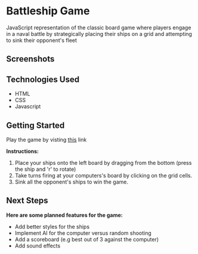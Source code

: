 # Battleship Game

JavaScript representation of the classic board game where players engage in a naval battle by strategically placing their ships on a grid and attempting to sink their opponent's fleet

## Screenshots

## Technologies Used

- HTML
- CSS
- Javascript

## Getting Started 

Play the game by visting [this](https://whuang214.github.io/battleship-js/) link

**Instructions:**
1. Place your ships onto the left board by dragging from the bottom (press the ship and 'r' to rotate)
2. Take turns firing at your computers's board by clicking on the grid cells.
3. Sink all the opponent's ships to win the game.

## Next Steps

**Here are some planned features for the game:**

- Add better styles for the ships
- Implement AI for the computer versus random shooting
- Add a scoreboard (e.g best out of 3 against the computer)
- Add sound effects
